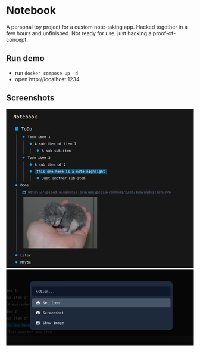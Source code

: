 # Notebook

A personal toy project for a custom note-taking app.
Hacked together in a few hours and unfinished.
Not ready for use, just hacking a proof-of-concept.

## Run demo

* run `docker compose up -d`
* open http://localhost:1234

## Screenshots

![ScreeShot](./screenshot.png)
![ScreeShot](./screenshot-2.png)
